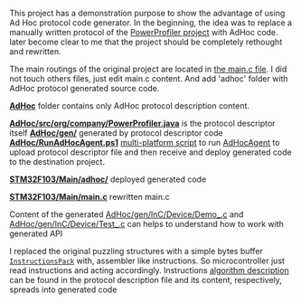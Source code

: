 This project has a demonstration purpose to show the advantage of using Ad Hoc protocol code generator.
In the beginning, the idea was to replace a manually written protocol of the [PowerProfiler project](https://github.com/pvvx/STM32INA2xxPowerProfiler) with AdHoc code.
later become clear to me that the project should be completely rethought and rewritten.

The main routings of the original project are located in [the main.c file](https://github.com/pvvx/STM32INA2xxPowerProfiler/blob/master/STM32F103/Main/main.c). I did not touch others files, just edit main.c content. And add 'adhoc' folder with AdHoc protocol generated source code. 

[**AdHoc**](https://github.com/cheblin/I2C-SensorsDataCollector/tree/master/AdHoc) folder contains only AdHoc protocol description content.  

[**AdHoc/src/org/company/PowerProfiler.java**](https://github.com/cheblin/I2C-SensorsDataCollector/blob/master/AdHoc/src/org/company/PowerProfiler.java) is the protocol descriptor itself
[**AdHoc/gen/**](https://github.com/cheblin/I2C-SensorsDataCollector/tree/master/AdHoc/gen) generated by protocol descriptor code  
[**AdHoc/RunAdHocAgent.ps1**](https://github.com/cheblin/I2C-SensorsDataCollector/blob/master/AdHoc/RunAdHocAgent.ps1) [multi-platform script](https://docs.microsoft.com/en-us/powershell/scripting/install/installing-powershell-core-on-linux?view=powershell-7) to run [AdHocAgent](https://github.com/cheblin/AdHocAgent) to upload protocol descriptor file and then receive and deploy generated code to the destination project.

[**STM32F103/Main/adhoc/**](https://github.com/cheblin/I2C-SensorsDataCollector/tree/master/STM32F103/Main/adhoc) deployed generated code

[**STM32F103/Main/main.c**](https://github.com/cheblin/I2C-SensorsDataCollector/blob/master/STM32F103/Main/main.c) rewritten main.c

Content of the generated [AdHoc/gen/InC/Device/Demo_.c](https://github.com/cheblin/I2C-SensorsDataCollector/blob/master/AdHoc/gen/InC/Device/Demo_.c) and [AdHoc/gen/InC/Device/Test_.c](https://github.com/cheblin/I2C-SensorsDataCollector/blob/master/AdHoc/gen/InC/Device/Test_.c) can helps to understand how to work with generated API


I replaced the original puzzling structures with a simple bytes buffer [`InstructionsPack`](https://github.com/cheblin/I2C-SensorsDataCollector/blob/master/AdHoc/src/org/company/PowerProfiler.java#L84) with, assembler like instructions. So microcontroller just read instructions and acting accordingly.
Instructions [algorithm description](https://github.com/cheblin/I2C-SensorsDataCollector/blob/master/AdHoc/src/org/company/PowerProfiler.java#L59) can be found in the protocol description file and its content, respectively, spreads into generated code
